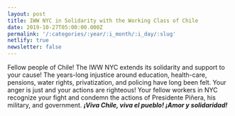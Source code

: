 ```yaml
---
layout: post
title: IWW NYC in Solidarity with the Working Class of Chile
date: 2019-10-27T05:00:00.000Z
permalink: '/:categories/:year/:i_month/:i_day/:slug'
netlify: true
newsletter: false
---
```

Fellow people of Chile! The IWW NYC extends its solidarity and support to your cause! The years-long injustice around education, health-care, pensions, water rights, privatization, and policing have long been felt. Your anger is just and your actions are righteous! Your fellow workers in NYC recognize your fight and condemn the actions of Presidente Piñera, his military, and government.
***¡Viva Chile, viva el pueblo! ¡Amor y solidaridad!***
